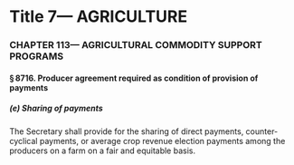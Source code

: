 
# Title 7— AGRICULTURE
### CHAPTER 113— AGRICULTURAL COMMODITY SUPPORT PROGRAMS
#### § 8716. Producer agreement required as condition of provision of payments
##### (e) Sharing of payments

The Secretary shall provide for the sharing of direct payments, counter-cyclical payments, or average crop revenue election payments among the producers on a farm on a fair and equitable basis.
